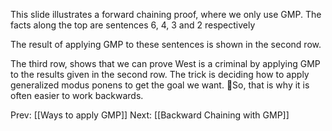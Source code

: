 ﻿

This slide illustrates a forward chaining proof, where we only use GMP.
The facts along the top are sentences 6, 4, 3 and 2 respectively

The result of applying GMP to these sentences is shown in the second row.

The third row, shows that we can prove West is a criminal by applying GMP to the results given in the second row.  The trick is deciding how to apply generalized modus ponens to get the goal we want.
So, that is why it is often easier to work backwards.

Prev: [[Ways to apply GMP]]
Next: [[Backward Chaining with GMP]]